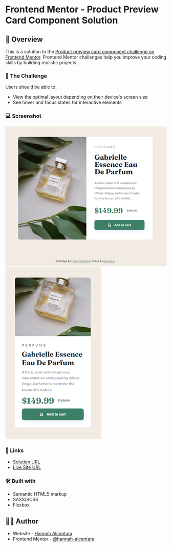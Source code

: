 # Frontend Mentor - Product Preview Card Component Solution

## 📄 Overview

This is a solution to the [Product preview card component challenge on Frontend Mentor](https://www.frontendmentor.io/challenges/product-preview-card-component-GO7UmttRfa). Frontend Mentor challenges help you improve your coding skills by building realistic projects.

### 🎯 The Challenge

Users should be able to:

- View the optimal layout depending on their device's screen size
- See hover and focus states for interactive elements

### 💻 Screenshot

![Desktop](/images/desktop-screenshot.PNG)
![Mobile](/images/mobile-screenshot.PNG)

### 🔗 Links

- [Solution URL](https://github.com/hannah-alcantara/fm-product-preview-card-component)
- [Live Site URL](https://hannah-alcantara.github.io/fm-product-preview-card-component)

### 🛠️ Built with

- Semantic HTML5 markup
- SASS/SCSS
- Flexbox

## 👩‍💻 Author

- Website - [Hannah Alcantara](#)
- Frontend Mentor - [@hannah-alcantara](https://www.frontendmentor.io/profile/hannah-alcantara)
